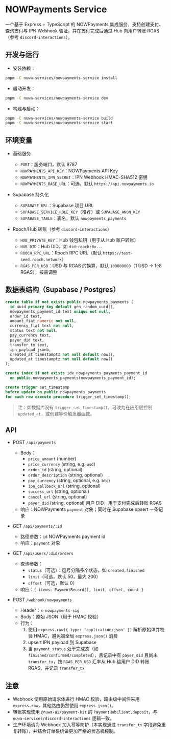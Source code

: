 # NOWPayments Service

一个基于 Express + TypeScript 的 NOWPayments 集成服务，支持创建支付、查询支付与 IPN Webhook 验证，并在支付完成后通过 Hub 向用户转账 RGAS（参考 `discord-interactions`）。

## 开发与运行

- 安装依赖：

```bash
pnpm -C nuwa-services/nowpayments-service install
```

- 启动开发：

```bash
pnpm -C nuwa-services/nowpayments-service dev
```

- 构建与启动：

```bash
pnpm -C nuwa-services/nowpayments-service build
pnpm -C nuwa-services/nowpayments-service start
```

## 环境变量

- 基础服务
  - `PORT`：服务端口，默认 8787
  - `NOWPAYMENTS_API_KEY`：NOWPayments API Key
  - `NOWPAYMENTS_IPN_SECRET`：IPN Webhook HMAC-SHA512 密钥
  - `NOWPAYMENTS_BASE_URL`：可选，默认 `https://api.nowpayments.io`

- Supabase 持久化
  - `SUPABASE_URL`：Supabase 项目 URL
  - `SUPABASE_SERVICE_ROLE_KEY`（推荐）或 `SUPABASE_ANON_KEY`
  - `SUPABASE_TABLE`：表名，默认 `nowpayments_payments`

- Rooch/Hub 转账（参考 `discord-interactions`）
  - `HUB_PRIVATE_KEY`：Hub 钱包私钥（用于从 Hub 账户转账）
  - `HUB_DID`：Hub DID，如 `did:rooch:0x...`
  - `ROOCH_RPC_URL`：Rooch RPC URL（默认 `https://test-seed.rooch.network`）
  - `RGAS_PER_USD`：USD 与 RGAS 的换算，默认 `100000000`（1 USD -> 1e8 RGAS），按需调整

## 数据表结构（Supabase / Postgres）

```sql
create table if not exists public.nowpayments_payments (
  id uuid primary key default gen_random_uuid(),
  nowpayments_payment_id text unique not null,
  order_id text,
  amount_fiat numeric not null,
  currency_fiat text not null,
  status text not null,
  pay_currency text,
  payer_did text,
  transfer_tx text,
  ipn_payload jsonb,
  created_at timestamptz not null default now(),
  updated_at timestamptz not null default now()
);

create index if not exists idx_nowpayments_payments_payment_id
  on public.nowpayments_payments(nowpayments_payment_id);

create trigger set_timestamp
before update on public.nowpayments_payments
for each row execute procedure trigger_set_timestamp();
```

> 注：如数据库没有 `trigger_set_timestamp()`，可改为在应用层控制 `updated_at`，或创建等价触发器函数。

## API

- POST `/api/payments`
  - Body：
    - `price_amount` (number)
    - `price_currency` (string, e.g. `usd`)
    - `order_id` (string, optional)
    - `order_description` (string, optional)
    - `pay_currency` (string, optional, e.g. `btc`)
    - `ipn_callback_url` (string, optional)
    - `success_url` (string, optional)
    - `cancel_url` (string, optional)
    - `payer_did` (string, optional) 用户 DID，用于支付完成后转账 RGAS
  - 响应：NOWPayments `payment` 对象；同时在 Supabase upsert 一条记录

- GET `/api/payments/:id`
  - 路径参数：`id` NOWPayments payment id
  - 响应：`payment` 对象

- GET `/api/users/:did/orders`
  - 查询参数：
    - `status`（可选）：逗号分隔多个状态，如 `created,finished`
    - `limit`（可选，默认 50，最大 200）
    - `offset`（可选，默认 0）
  - 响应：`{ items: PaymentRecord[], limit, offset, count }`

- POST `/webhook/nowpayments`
  - Header：`x-nowpayments-sig`
  - Body：原始 JSON（用于 HMAC 校验）
  - 行为：
    1. 使用 `express.raw({ type: 'application/json' })` 解析原始体并校验 HMAC，避免被全局 `express.json()` 消费
    2. upsert IPN payload 到 Supabase
    3. 当 `payment_status` 处于完成态（如 `finished/confirmed/completed`），且记录中有 `payer_did` 且尚未 `transfer_tx`，按 `RGAS_PER_USD` 汇率从 Hub 给用户 DID 转账 RGAS，并记录 `transfer_tx`

## 注意

- Webhook 使用原始请求体进行 HMAC 校验，路由级中间件采用 `express.raw`，其他路由仍然使用 `express.json()`。
- 转账实现使用 `@nuwa-ai/payment-kit` 的 `PaymentHubClient.deposit`，与 `nuwa-services/discord-interactions` 逻辑一致。
- 生产环境请为 Webhook 加入幂等防护（本实现通过 `transfer_tx` 字段避免重复转账），并结合订单系统做更加严格的状态机控制。 